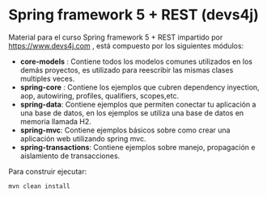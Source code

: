 # Spring framework 5 +  REST (devs4j)

Material para el curso Spring framework 5 + REST impartido por https://www.devs4j.com , está compuesto por los siguientes módulos:

- **core-models** : Contiene todos los modelos comunes utilizados en los demás proyectos, es utilizado para reescribir las mismas clases multiples veces.
- **spring-core** : Contiene los ejemplos que cubren dependency inyection, aop, autowiring, profiles, qualifiers, scopes,etc.
- **spring-data**: Contiene ejemplos que permiten conectar tu aplicación a una base de datos, en los ejemplos se utiliza una base de datos en memoria llamada H2.
- **spring-mvc**: Contiene ejemplos básicos sobre como crear una aplicación web utilizando spring mvc.
- **spring-transactions**: Contiene ejemplos sobre manejo, propagación e aislamiento de transacciones.

Para construir ejecutar:

`mvn clean install`
